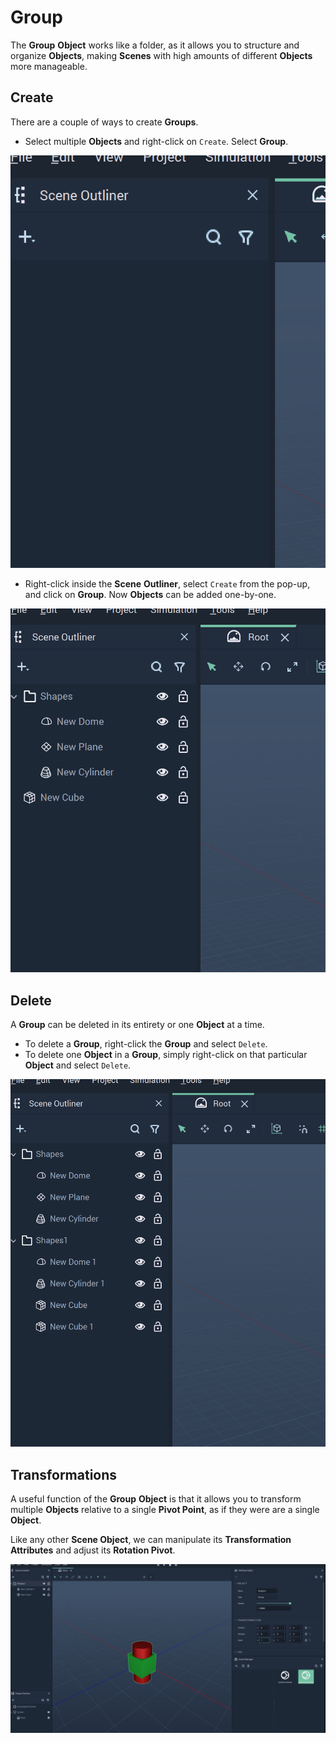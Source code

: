 # Group

The **Group** **Object** works like a folder, as it allows you to structure and organize **Objects**, making **Scenes** with high amounts of different **Objects** more manageable.

## Create

There are a couple of ways to create **Groups**. 

* Select multiple **Objects** and right-click on `Create`. Select **Group**. 

![Creating Groups from Multiple Objects.](../../.gitbook/assets/groupscreate.gif)

* Right-click inside the **Scene** **Outliner**, select `Create` from the pop-up, and click on **Group**. Now **Objects** can be added one-by-one.

![Creating a Group and Adding Objects.](../../.gitbook/assets/groupscreate2.gif)

## Delete

A **Group** can be deleted in its entirety or one **Object** at a time. 

* To delete a **Group**, right-click the **Group** and select `Delete`.
* To delete one **Object** in a **Group**, simply right-click on that particular **Object** and select `Delete`. 

![Deleting a Group or Part of a Groups.](../../.gitbook/assets/groupsdelete.gif)


## Transformations

A useful function of the **Group** **Object** is that it allows you to transform multiple **Objects** relative to a single **Pivot Point**, as if they were are a single **Object**.

Like any other **Scene Object**, we can manipulate its **Transformation Attributes** and adjust its **Rotation Pivot**.

![Transformations with a Group Object.](../../.gitbook/assets/groupstransform.gif)